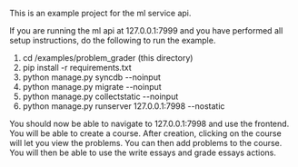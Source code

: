 This is an example project for the ml service api.

If you are running the ml api at 127.0.0.1:7999 and you have performed all setup instructions, do the following to run the example.

1. cd /examples/problem_grader (this directory)
2. pip install -r requirements.txt
3. python manage.py syncdb --noinput
4. python manage.py migrate --noinput
5. python manage.py collectstatic --noinput
6. python manage.py runserver 127.0.0.1:7998 --nostatic

You should now be able to navigate to 127.0.0.1:7998 and use the frontend.  You will be able to create a course.  After creation, clicking on the course will let you view the problems.  You can then add problems to the course.  You will then be able to use the write essays and grade essays actions.
